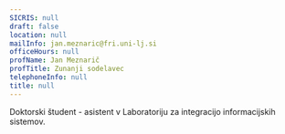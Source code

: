 ```yaml
---
SICRIS: null
draft: false
location: null
mailInfo: jan.meznaric@fri.uni-lj.si
officeHours: null
profName: Jan Meznarič
profTitle: Zunanji sodelavec
telephoneInfo: null
title: null
---
```



Doktorski študent - asistent v Laboratoriju za integracijo informacijskih sistemov.
